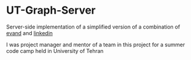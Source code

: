 # UT-Graph-Server

Server-side implementation of a simplified version of a combination of [evand](https://evand.com/) and [linkedin](https://linkedin.com)

I was project manager and mentor of a team in this project for a summer code camp held in University of Tehran
 
